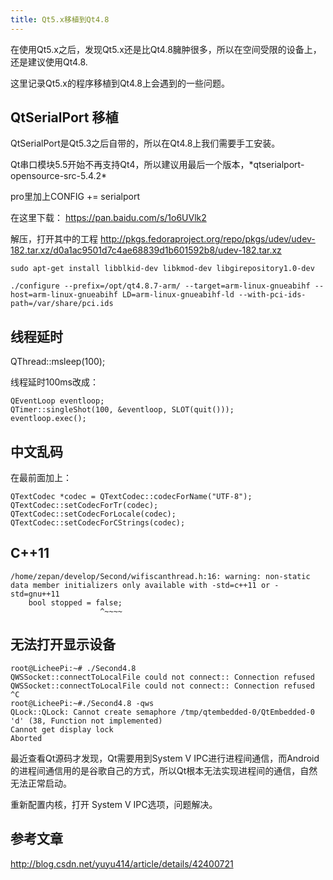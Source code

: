 ```yaml
---
title: Qt5.x移植到Qt4.8
---
```


在使用Qt5.x之后，发现Qt5.x还是比Qt4.8臃肿很多，所以在空间受限的设备上，还是建议使用Qt4.8.

这里记录Qt5.x的程序移植到Qt4.8上会遇到的一些问题。

## QtSerialPort 移植


QtSerialPort是Qt5.3之后自带的，所以在Qt4.8上我们需要手工安装。

Qt串口模块5.5开始不再支持Qt4，所以建议用最后一个版本，\*qtserialport-opensource-src-5.4.2\*

pro里加上CONFIG += serialport

在这里下载： <https://pan.baidu.com/s/1o6UVlk2>

解压，打开其中的工程
<http://pkgs.fedoraproject.org/repo/pkgs/udev/udev-182.tar.xz/d0a1ac9501d7c4ae68839d1b601592b8/udev-182.tar.xz>

```
sudo apt-get install libblkid-dev libkmod-dev libgirepository1.0-dev

./configure --prefix=/opt/qt4.8.7-arm/ --target=arm-linux-gnueabihf --host=arm-linux-gnueabihf LD=arm-linux-gnueabihf-ld --with-pci-ids-path=/var/share/pci.ids
```

## 线程延时


QThread::msleep(100);

线程延时100ms改成：

```
QEventLoop eventloop;
QTimer::singleShot(100, &eventloop, SLOT(quit()));
eventloop.exec();
```

## 中文乱码


在最前面加上：

```
QTextCodec *codec = QTextCodec::codecForName("UTF-8");
QTextCodec::setCodecForTr(codec);
QTextCodec::setCodecForLocale(codec);
QTextCodec::setCodecForCStrings(codec);
```

## C++11


    /home/zepan/develop/Second/wifiscanthread.h:16: warning: non-static data member initializers only available with -std=c++11 or -std=gnu++11
        bool stopped = false;
                        ^~~~~

## 无法打开显示设备


```
root@LicheePi:~# ./Second4.8 
QWSSocket::connectToLocalFile could not connect:: Connection refused
QWSSocket::connectToLocalFile could not connect:: Connection refused
^C
root@LicheePi:~#./Second4.8 -qws
QLock::QLock: Cannot create semaphore /tmp/qtembedded-0/QtEmbedded-0 'd' (38, Function not implemented)
Cannot get display lock
Aborted
```

最近查看Qt源码才发现，Qt需要用到System V
IPC进行进程间通信，而Android的进程间通信用的是谷歌自己的方式，所以Qt根本无法实现进程间的通信，自然无法正常启动。

重新配置内核，打开 System V IPC选项，问题解决。

## 参考文章


<http://blog.csdn.net/yuyu414/article/details/42400721>
